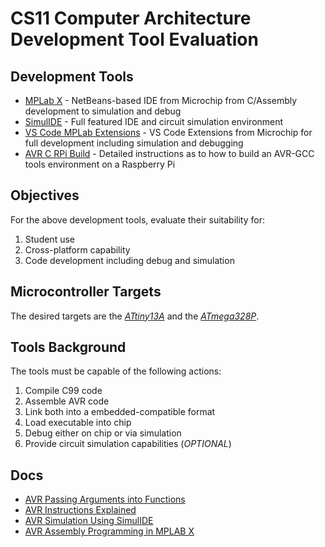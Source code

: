 # CS11 Computer Architecture Development Tool Evaluation

## Development Tools
* [MPLab X](https://www.microchip.com/en-us/tools-resources/develop/mplab-x-ide) - NetBeans-based IDE from Microchip from C/Assembly development to simulation and debug
* [SimulIDE](https://simulide.com/p/) - Full featured IDE and circuit simulation environment
* [VS Code MPLab Extensions](https://marketplace.visualstudio.com/items?itemName=Microchip.mplab-extension-pack) - VS Code Extensions from Microchip for full development including simulation and debugging
* [AVR C RPi Build](https://github.com/lkoepsel/AVR_C/blob/main/docs/RPi_build.md) - Detailed instructions as to how to build an AVR-GCC tools environment on a Raspberry Pi

## Objectives

For the above development tools, evaluate their suitability for:
1. Student use
2. Cross-platform capability
3. Code development including debug and simulation

## Microcontroller Targets

The desired targets are the [*ATtiny13A*](https://github.com/lkoepsel/ATtiny) and the [*ATmega328P*](https://github.com/lkoepsel/AVR_C).

## Tools Background

The tools must be capable of the following actions:
1. Compile C99 code
2. Assemble AVR code
3. Link both into a embedded-compatible format
4. Load executable into chip
5. Debug either on chip or via simulation
6. Provide circuit simulation capabilities (*OPTIONAL*)

## Docs

* [AVR Passing Arguments into Functions](./Docs/AVR_AppendixI.pdf) 
* [AVR Instructions Explained](./Docs/AVR2_AppendixB.pdf)
* [AVR Simulation Using SimulIDE](./Docs/AvrSimulationUsingSimulIDE.pdf)
* [AVR Assembly Programming in MPLAB X](./Docs/MPLab_asm.pdf)